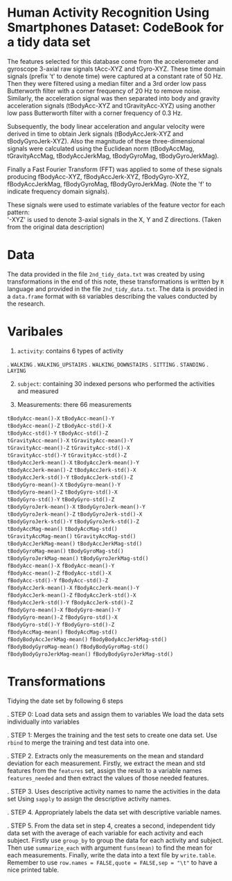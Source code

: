 # Human Activity Recognition Using Smartphones Dataset: CodeBook for a tidy data set



The features selected for this database come from the accelerometer and gyroscope 3-axial raw signals tAcc-XYZ and tGyro-XYZ. These time domain signals (prefix 't' to denote time) were captured at a constant rate of 50 Hz. Then they were filtered using a median filter and a 3rd order low pass Butterworth filter with a corner frequency of 20 Hz to remove noise. Similarly, the acceleration signal was then separated into body and gravity acceleration signals (tBodyAcc-XYZ and tGravityAcc-XYZ) using another low pass Butterworth filter with a corner frequency of 0.3 Hz. 

Subsequently, the body linear acceleration and angular velocity were derived in time to obtain Jerk signals (tBodyAccJerk-XYZ and tBodyGyroJerk-XYZ). Also the magnitude of these three-dimensional signals were calculated using the Euclidean norm (tBodyAccMag, tGravityAccMag, tBodyAccJerkMag, tBodyGyroMag, tBodyGyroJerkMag). 

Finally a Fast Fourier Transform (FFT) was applied to some of these signals producing fBodyAcc-XYZ, fBodyAccJerk-XYZ, fBodyGyro-XYZ, fBodyAccJerkMag, fBodyGyroMag, fBodyGyroJerkMag. (Note the 'f' to indicate frequency domain signals). 

These signals were used to estimate variables of the feature vector for each pattern:  
'-XYZ' is used to denote 3-axial signals in the X, Y and Z directions.
(Taken from the original data description)


# Data
The data provided in the file `2nd_tidy_data.txt` was created by using transformations in the end of this note, these transformations is written by `R` language and provided in the file `2nd_tidy_data.txt`. The data is provided in a `data.frame` format with `68` variables describing the values conducted by the research.

# Varibales
1. `activity`: contains 6 types of activity

. `WALKING`
. `WALKING_UPSTAIRS`
. `WALKING_DOWNSTAIRS`
. `SITTING`
. `STANDING`
. `LAYING`

2. `subject`: containing 30 indexed persons who performed the activities and measured

3. Measurements: there 66 measurements 

  `tBodyAcc-mean()-X`           `tBodyAcc-mean()-Y`          
 `tBodyAcc-mean()-Z`           `tBodyAcc-std()-X`           
 `tBodyAcc-std()-Y`            `tBodyAcc-std()-Z`           
 `tGravityAcc-mean()-X`        `tGravityAcc-mean()-Y`       
 `tGravityAcc-mean()-Z`        `tGravityAcc-std()-X`        
 `tGravityAcc-std()-Y`         `tGravityAcc-std()-Z`        
 `tBodyAccJerk-mean()-X`       `tBodyAccJerk-mean()-Y`      
 `tBodyAccJerk-mean()-Z`       `tBodyAccJerk-std()-X`       
 `tBodyAccJerk-std()-Y`        `tBodyAccJerk-std()-Z`       
 `tBodyGyro-mean()-X`          `tBodyGyro-mean()-Y`         
 `tBodyGyro-mean()-Z`          `tBodyGyro-std()-X`          
 `tBodyGyro-std()-Y`           `tBodyGyro-std()-Z`          
 `tBodyGyroJerk-mean()-X`      `tBodyGyroJerk-mean()-Y`     
 `tBodyGyroJerk-mean()-Z`      `tBodyGyroJerk-std()-X`      
 `tBodyGyroJerk-std()-Y`       `tBodyGyroJerk-std()-Z`      
 `tBodyAccMag-mean()`          `tBodyAccMag-std()`          
 `tGravityAccMag-mean()`       `tGravityAccMag-std()`       
 `tBodyAccJerkMag-mean()`      `tBodyAccJerkMag-std()`      
 `tBodyGyroMag-mean()`         `tBodyGyroMag-std()`         
 `tBodyGyroJerkMag-mean()`     `tBodyGyroJerkMag-std()`     
 `fBodyAcc-mean()-X`           `fBodyAcc-mean()-Y`          
 `fBodyAcc-mean()-Z`           `fBodyAcc-std()-X`           
 `fBodyAcc-std()-Y`            `fBodyAcc-std()-Z`           
 `fBodyAccJerk-mean()-X`       `fBodyAccJerk-mean()-Y`      
 `fBodyAccJerk-mean()-Z`       `fBodyAccJerk-std()-X`       
 `fBodyAccJerk-std()-Y`        `fBodyAccJerk-std()-Z`       
 `fBodyGyro-mean()-X`          `fBodyGyro-mean()-Y`         
 `fBodyGyro-mean()-Z`          `fBodyGyro-std()-X`          
 `fBodyGyro-std()-Y`           `fBodyGyro-std()-Z`          
 `fBodyAccMag-mean()`          `fBodyAccMag-std()`          
 `fBodyBodyAccJerkMag-mean()`  `fBodyBodyAccJerkMag-std()`  
 `fBodyBodyGyroMag-mean()`     `fBodyBodyGyroMag-std()`     
 `fBodyBodyGyroJerkMag-mean()` `fBodyBodyGyroJerkMag-std()` 

# Transformations
Tidying the date set by following 6 steps

. STEP 0: Load data sets and assign them to variables
We load the data sets individually into variables

. STEP 1: Merges the training and the test sets to create one data set.
Use `rbind` to merge the training and test data into one.

. STEP 2. Extracts only the measurements on the mean and standard deviation for each measurement.
Firstly, we extract the mean and std features from the `features` set, assign the result to a variable 
names `features_needed` and then extract the values of those needed features.

. STEP 3. Uses descriptive activity names to name the activities in the data set
Using `sapply` to assign the descriptive activity names.

. STEP 4. Appropriately labels the data set with descriptive variable names.

. STEP 5. From the data set in step 4, creates a second, independent tidy data set 
         with the average of each variable for each activity and each subject.
Firstly use `group_by` to group the data for each activity and subject. Then use `summarize_each` with argument `funs(mean)` to 
find the mean for each measurements. Finally, write the data into a text file by `write.table`. 
Remember to use `row.names = FALSE,quote = FALSE,sep = "\t"` to have a nice printed table.
